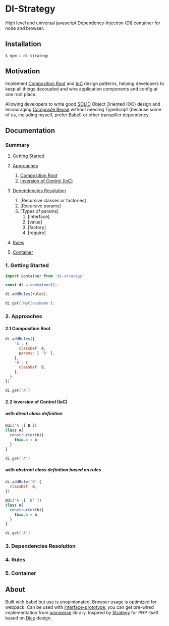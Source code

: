 # DI-Strategy

High level and universal javascript Dependency-Injection (DI) container for node and browser.

## Installation
```
$ npm i di-strategy
```

## Motivation
Implement [Composition Root](http://blog.ploeh.dk/2011/07/28/CompositionRoot/) and [IoC](https://en.wikipedia.org/wiki/Inversion_of_control) design patterns, helping developers to keep all things decoupled and wire application components and config at one root place.

Allowing developers to write good [SOLID](https://en.wikipedia.org/wiki/SOLID_(object-oriented_design)) Object Oriented (OO) design
and encouraging [Composite Reuse](https://en.wikipedia.org/wiki/Composition_over_inheritance) without needing TypeScript (because some of us, including myself, prefer Babel) or other transpiller dependency.

## Documentation

### Summary

1. [Getting Started](#1-getting-started)

2. [Approaches](#2-approaches)
	1. [Composition Root](#21-composition-root)
	2. [Inversion of Control (IoC)](#22-inversion-of-control-ioc)

3. [Dependencies Resolution](#3-dependencies-resolution)
	1. [Recursive classes or factories]
	2. [Recursive params]
	3. [Types of params]
		1. [interface]
		2. [value]
		3. [factory]
		4. [require]

4. [Rules](#4-rules)

5. [Container](#5-container)
	
	

### 1. Getting Started
```javascript
import container from 'di-strategy'

const di = container();

di.addRules(rules);

di.get('MyClassName');
```


### 2. Approaches

#### 2.1 Composition Root

```javascript
di.addRules({
    'A': {
      classDef: A,
      params: [ 'B' ],
    },
    'B': {
      classDef: B,
    },
  }
})

di.get('A')
```

#### 2.2 Inversion of Control (IoC)

##### with direct class definition
```javascript
@di('A',[ B ])
class A{
  constructor(b){
    this.b = b;
  }
}

di.get('A')
```

##### with abstract class definition based on rules
```javascript
di.addRule('B',{
  classDef: B,
})

@di('A',[ 'B' ])
class A{
  constructor(b){
    this.b = b;
  }
}

di.get('A')
```

### 3. Dependencies Resolution


### 4. Rules

### 5. Container



## About
Built with babel but use is unopinionated. Browser usage is optimized for webpack.
Can be used with [interface-prototype](https://github.com/redcatjs/interface-prototype),
you can get pre-wired implementation from [omniverse](https://github.com/redcatjs/omniverse) library.
Inspired by [Strategy](https://github.com/redcatphp/strategy) for PHP itself based on [Dice](https://r.je/dice.html) design.
